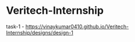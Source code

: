 # Veritech-Internship
task-1 - https://vinaykumar0410.github.io/Veritech-Internship/designs/design-1
